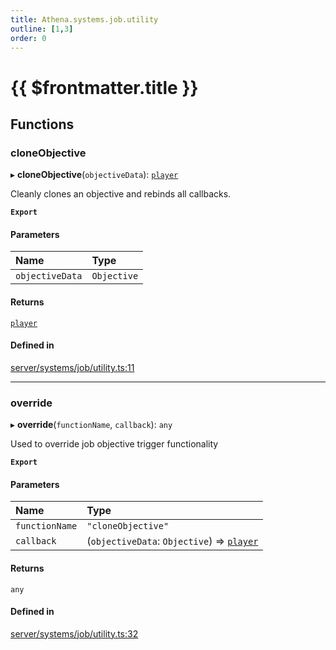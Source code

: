 ```yaml
---
title: Athena.systems.job.utility
outline: [1,3]
order: 0
---
```


# {{ $frontmatter.title }}


## Functions

### cloneObjective

▸ **cloneObjective**(`objectiveData`): [`player`](server_config.md#player)

Cleanly clones an objective and rebinds all callbacks.

**`Export`**

#### Parameters

| Name | Type |
| :------ | :------ |
| `objectiveData` | `Objective` |

#### Returns

[`player`](server_config.md#player)

#### Defined in

[server/systems/job/utility.ts:11](https://github.com/Stuyk/altv-athena/blob/ae8402672/src/core/server/systems/job/utility.ts#L11)

___

### override

▸ **override**(`functionName`, `callback`): `any`

Used to override job objective trigger functionality

**`Export`**

#### Parameters

| Name | Type |
| :------ | :------ |
| `functionName` | ``"cloneObjective"`` |
| `callback` | (`objectiveData`: `Objective`) => [`player`](server_config.md#player) |

#### Returns

`any`

#### Defined in

[server/systems/job/utility.ts:32](https://github.com/Stuyk/altv-athena/blob/ae8402672/src/core/server/systems/job/utility.ts#L32)
